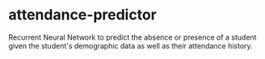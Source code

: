 # attendance-predictor
Recurrent Neural Network to predict the absence or presence of a student given the student's demographic data as well as their attendance history.
